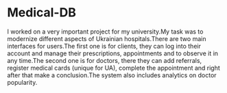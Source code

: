 # Medical-DB

I worked on a very important project for my university.My task was to modernize different aspects of Ukrainian hospitals.There are two main interfaces for users.The first one is for clients, they can log into their account and manage their prescriptions, appointments and to observe it in any time.The second one is for doctors, there they can add referrals, register medical cards (unique for UA), complete the appointment and right after that make a conclusion.The system also includes analytics on doctor popularity.
